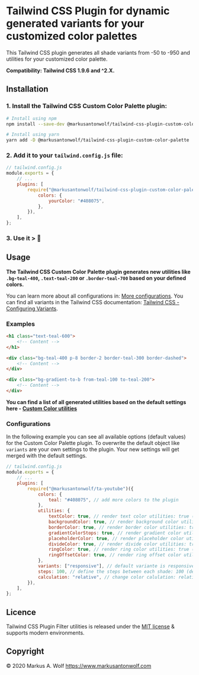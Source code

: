 # Tailwind CSS Plugin for dynamic generated variants for your customized color palettes

This Tailwind CSS plugin generates all shade variants from -50 to -950 and utilities for your customized color palette.

**Compatibility: Tailwind CSS 1.9.6 and ^2.X.**

## Installation

### 1. Install the Tailwind CSS Custom Color Palette plugin:

```bash
# Install using npm
npm install --save-dev @markusantonwolf/tailwind-css-plugin-custom-color-palette

# Install using yarn
yarn add -D @markusantonwolf/tailwind-css-plugin-custom-color-palette
```

### 2. Add it to your `tailwind.config.js` file:

```js
// tailwind.config.js
module.exports = {
    // ...
    plugins: [
        require("@markusantonwolf/tailwind-css-plugin-custom-color-palette")({
            colors: {
                yourColor: "#408075",
            },
        }),
    ],
};
```

### 3. Use it > 🌮

## Usage

**The Tailwind CSS Custom Color Palette plugin generates new utilities like `.bg-teal-400`, `.text-teal-200` or `.border-teal-700` based on your defined colors.**

You can learn more about all configurations in: [More configurations](#user-content-more-configurations). You can find all variants in the Tailwind CSS documentation: [Tailwind CSS - Configuring Variants](https://tailwindcss.com/docs/configuring-variants).

### Examples

```html
<h1 class="text-teal-600">
    <!-- Content -->
</h1>
```

```html
<div class="bg-teal-400 p-8 border-2 border-teal-300 border-dashed">
    <!-- Content -->
</div>
```

```html
<div class="bg-gradient-to-b from-teal-100 to-teal-200">
    <!-- Content -->
</div>
```

**You can find a list of all generated utilities based on the default settings here - [Custom Color utilities](https://github.com/markusantonwolf/tailwind-css-plugin-custom-color-palette/blob/master/dist/custom-color-palette.css)**

### Configurations

In the following example you can see all available options (default values) for the Custom Color Palette plugin. To overwrite the default object like `variants` are your own settings to the plugin. Your new settings will get merged with the default settings.

```js
// tailwind.config.js
module.exports = {
    // ...
    plugins: [
        require("@markusantonwolf/ta-youtube")({
            colors: {
                teal: "#408075", // add more colors to the plugin
            },
            utilities: {
                textColor: true, // render text color utilities: true (default) | false
                backgroundColor: true, // render background color utilities: true (default) | false
                borderColor: true, // render border color utilities: true (default) | false
                gradientColorStops: true, // render gradient color utilities: true (default) | false
                placeholderColor: true, // render placeholder color utilities: true (default) | false
                divideColor: true, // render divide color utilities: true (default) | false
                ringColor: true, // render ring color utilities: true (default) | false
                ringOffsetColor: true, // render ring offset color utilities: true (default) | false
            },
            variants: ["responsive"], // default variante is responsive
            steps: 100, // define the steps between each shade: 100 (default) | 50
            calculation: "relative", // change color calulation: relative (default) | linear
        }),
    ],
};
```

## Licence

Tailwind CSS Plugin Filter utilities is released under the [MIT license](https://github.com/markusantonwolf/tailwind-css-plugin-multi-columns/blob/master/licence.md) & supports modern environments.

## Copyright

© 2020 Markus A. Wolf
<https://www.markusantonwolf.com>
